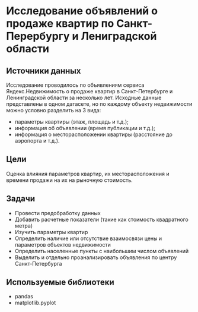# Исследование объявлений о продаже квартир по Санкт-Перербургу и Лениградской области

## Источники данных
Исследование проводилось по объявлениям сервиса Яндекс.Недвижимость о продаже квартир в Санкт-Петербурге и Ленинградской области за несколько лет. Исходные данные представлены в одном датасете, но по каждому объекту недвижимости можно условно разделить на 3 вида:
- параметры квартиры (этаж, площадь и т.д.);
- информация об объявлении (время публикации и т.д.);
- информация о месторасположении квартиры (расстояние до аэропорта и т.д.).

## Цели
Оценка влияния параметров квартир, их месторасположения и времени продажи на их на рыночную стоимость.

## Задачи
- Провести предобработку данных
- Добавить расчетные показатели (такие как стоимость квадратного метра)
- Изучить параметры квартир
- Определить наличие или отсутствие взаимосвязи цены и параметров объектов недвижимости
- Определить населенные пункты с наибольшим числом объявлений
- Выделить и отдельно проанализировать объявления по центру Санкт-Петербурга

## Используемые библиотеки
- pandas
- matplotlib.pyplot
